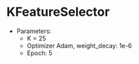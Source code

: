 # KFeatureSelector
* Parameters:
    * K = 25
    * Optimizer Adam, weight_decay: 1e-6
    * Epoch: 5


